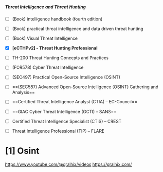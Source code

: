 ##### Threat Intelligence and Threat Hunting

- [ ] (Book) intelligence handbook (fourth edition) 
- [ ] (Book) practical threat intelligence and data driven threat hunting 
- [ ] (Book) Visual Threat Intelligence 
- [x] **[eCTHPv2] - Threat Hunting Professional**
- [ ] TH-200 Threat Hunting Concepts and Practices
- [ ] (FOR578) Cyber Threat Intelligence
- [ ] (SEC497) Practical Open-Source Intelligence (OSINT)


- [ ] ==(SEC587) Advanced Open-Source Intelligence (OSINT) Gathering and Analysis==
- [ ] ==Certified Threat Intelligence Analyst (CTIA) – EC-Council==
- [ ] ==GIAC Cyber Threat Intelligence (GCTI)  – SANS==

- [ ] Certified Threat Intelligence Specialist (CTIS) – CREST
- [ ] Threat Intelligence Professional (TIP) – FLARE




# [1] Osint
https://www.youtube.com/@gralhix/videos
https://gralhix.com/

